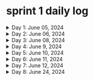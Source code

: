 # sprint 1 daily log
<details>
  <summary>Day 1: June 05, 2024</summary>

#### Today's Progress

* Finished tryhackme Linux fundamentals 1
  
#### Link to work

*

#### New thing(s) learned

  1. shell operators ( &, &&, >, >> )
  2. search commands ( find, grep )
  3. navigating file system commands
  
#### Thoughts

* That which at first seems difficult by constant repetition grows easy.

#### resources

* [tryhackme Linux fundamentals part 1](https://tryhackme.com/r/room/linuxfundamentalspart1)
</details>

<details>
  <summary>Day 2: June 06, 2024</summary>

#### Today's Progress

* Finished tryhackme Linux fundamentals 2
  
#### Link to work

*

#### New thing(s) learned

  1
  
#### Thoughts

* That which at first seems difficult by constant repetition grows easy.

#### resources

* (<https://tryhackme.com/r/room/linuxfundamentalspart2>)

</details>

<details>
  <summary>Day 3: June 08, 2024</summary>

#### Today's Progress

* Finished Getting started with networking in aws educate
* Received a badge on this
  
#### Link to work

*

#### New thing(s) learned

  1. Intro to networking
     * network basics
     * OSI models
     * IP addresses
     * VPCs
  3. Intro to Amazon VPC
     * Key concepts
     * Architecture
     * use cases
     * VPC Pricing
  5. Using Amazon VPC
     * Subnets
     * Route tables
     * Network gateways
     * Firewalls
  7. Managing your network
     *Using additional VPC features
     * AWS VPN
     * AWS Direct Connect
     * Other AWS networking services
  
#### Thoughts

* That which at first seems difficult by constant repetition grows easy.

#### resources

* [access the aws educate module](https://emergingtalent.contentcontroller.com/ScormEngineInterface/dispatch/lti/ltiDispatch.html?studentId=419d79b1-d8dc-4116-ad30-4e544f34b7b8&studentName&redirectOnExitUrl=https%3A%2F%2Fawseducate.instructure.com%2Fcourses%2F911%2Fmodules&config=%7B%22dispatchVersion%22%3A%221%22%2C%22contentUrl%22%3A%22https%3A%2F%2Femergingtalent.contentcontroller.com%2Fapi%2Flaunch%2Fbundle%2Fcontent%2F32429%2Fb95zCKRnwBkVeQ_mSZoS-qTVikxd%3Fltirolesecret%3D%26learnerid%3DLEARNER_ID%26fname%3DLEARNER_FNAME%26lname%3DLEARNER_LNAME%26pipeurl%3DPIPE_URL%26redirecturl%3DREDIRECT_URL_REGISTRATION_ARGUMENT%22%2C%22dispatchRoot%22%3A%22https%3A%2F%2Femergingtalent.contentcontroller.com%2FScormEngineInterface%2Fdispatch%2F%22%2C%22preLaunchConfigurationUrl%22%3A%22https%3A%2F%2Femergingtalent.contentcontroller.com%2Fapi%2Flaunch%2Fconfig%2Fbundle%2Fcontent%2F32429%2Fb95zCKRnwBkVeQ_mSZoS-qTVikxd%22%7D&ltiOutcomeUrl=https%3A%2F%2Femergingtalent.contentcontroller.com%2FScormEngineInterface%2Fdispatch%2FDispatchRequest.jsp%3FmethodName%3DAssignmentandGradeServices%26tenant%3D336d964b-be51-4a9a-9d42-50ac942f034e%26ltiOutcomeInfo%3Dd622c027-bd6c-4101-b3c7-7bce42e37e00%26score%3D_SCORE_%26ltiState%3D_STATE_)

</details>

<details>
  <summary>Day 4: June 9, 2024</summary>

#### Today's Progress

* Finished getting started with Cloud 101 on aws educate
* Received a badge on this
  
#### Link to work

*

#### New thing(s) learned

  1. Intro to cloud computing
  2. Intro to AWS
  3. AWS Core Services
     *  core services demos
     *  intro to Amazon s3 demo
     *  intro to Amazon ec2 demo
     *  Intro Amazon VPC demo
     *  intro to Amazon RDS demo
     *  intro to Amazon IAM demo
     *  intro to Amazon Lambda demo
     *  intro to Amazon Cloud Watch demo
  4. Cloud careers
  
#### Thoughts

* That which at first seems difficult by constant repetition grows easy.

#### resources

* 
</details>

<details>
  <summary>Day 5: June 10, 2024</summary>

#### Today's Progress

* started getting started with security on aws educate
  
#### Link to work

*

#### New thing(s) learned

  1. Intro to Security
     * Authentication
     * Authorization
     * Layers of security (perimeter, environmental, infrastructure, data)
     * IT security
     * AWS IAM 
  
#### Thoughts

* That which at first seems difficult by constant repetition grows easy.

#### resources

* 
</details>

<details>
  <summary>Day 6: June 11, 2024</summary>

#### Today's Progress

*
  
#### Link to work

*

#### New thing(s) learned

  1. Intro to AWS IAM
  2. 
     
  
#### Thoughts

* That which at first seems difficult by constant repetition grows easy.

#### resources

* 
</details>

<details>
  <summary>Day 7: June 12, 2024</summary>

#### Today's Progress

*
  
#### Link to work

*

#### New thing(s) learned

  1. Created an AWS KMS encryption key
  2. Installed the AWS Encryption CLI
  3. Encrypted plaintext
  4. Decrypted ciphertext
     
     
  
#### Thoughts

* That which at first seems difficult by constant repetition grows easy.

#### resources

* 
</details>

<details>
  <summary>Day 8: June 24, 2024</summary>

#### Today's Progress

* finished python fro beginners on youtube by codewithmosh
  
#### Link to work

*

#### New thing(s) learned

  1. variables
  2. receiving user input
  3. type conversion
  4. strings: methods(replace, find, upper)
  5. arithmetic operators(/, //, %, **, *, +, -, )
  6. operator precedence
  7. comparison operators(=, ==, >, <, =>, <=)
  8. logical operators(or, and, not)
  9. if statements
  10. while loops
  11. Lists
  12. list methods(append, insert, remove, clear, in, len)
  13. for loop
  14. range()function
  15. tuples
     
#### Thoughts

* That which at first seems difficult by constant repetition grows easy.

#### resources

* 
</details>
